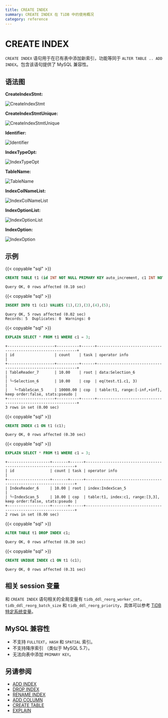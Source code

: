 ```yaml
---
title: CREATE INDEX
summary: CREATE INDEX 在 TiDB 中的使用概况
category: reference
---
```


# CREATE INDEX

`CREATE INDEX` 语句用于在已有表中添加新索引，功能等同于 `ALTER TABLE .. ADD INDEX`。包含该语句提供了 MySQL 兼容性。

## 语法图

**CreateIndexStmt:**

![CreateIndexStmt](/media/sqlgram/CreateIndexStmt.png)

**CreateIndexStmtUnique:**

![CreateIndexStmtUnique](/media/sqlgram/CreateIndexStmtUnique.png)

**Identifier:**

![Identifier](/media/sqlgram/Identifier.png)

**IndexTypeOpt:**

![IndexTypeOpt](/media/sqlgram/IndexTypeOpt.png)

**TableName:**

![TableName](/media/sqlgram/TableName.png)

**IndexColNameList:**

![IndexColNameList](/media/sqlgram/IndexColNameList.png)

**IndexOptionList:**

![IndexOptionList](/media/sqlgram/IndexOptionList.png)

**IndexOption:**

![IndexOption](/media/sqlgram/IndexOption.png)

## 示例

{{< copyable "sql" >}}

```sql
CREATE TABLE t1 (id INT NOT NULL PRIMARY KEY auto_increment, c1 INT NOT NULL);
```

    Query OK, 0 rows affected (0.10 sec)
    

{{< copyable "sql" >}}

```sql
INSERT INTO t1 (c1) VALUES (1),(2),(3),(4),(5);
```

    Query OK, 5 rows affected (0.02 sec)
    Records: 5  Duplicates: 0  Warnings: 0
    

{{< copyable "sql" >}}

```sql
EXPLAIN SELECT * FROM t1 WHERE c1 = 3;
```

    +---------------------+----------+------+-------------------------------------------------------------+
    | id                  | count    | task | operator info                                               |
    +---------------------+----------+------+-------------------------------------------------------------+
    | TableReader_7       | 10.00    | root | data:Selection_6                                            |
    | └─Selection_6       | 10.00    | cop  | eq(test.t1.c1, 3)                                           |
    |   └─TableScan_5     | 10000.00 | cop  | table:t1, range:[-inf,+inf], keep order:false, stats:pseudo |
    +---------------------+----------+------+-------------------------------------------------------------+
    3 rows in set (0.00 sec)
    

{{< copyable "sql" >}}

```sql
CREATE INDEX c1 ON t1 (c1);
```

    Query OK, 0 rows affected (0.30 sec)
    

{{< copyable "sql" >}}

```sql
EXPLAIN SELECT * FROM t1 WHERE c1 = 3;
```

    +-------------------+-------+------+-----------------------------------------------------------------+
    | id                | count | task | operator info                                                   |
    +-------------------+-------+------+-----------------------------------------------------------------+
    | IndexReader_6     | 10.00 | root | index:IndexScan_5                                               |
    | └─IndexScan_5     | 10.00 | cop  | table:t1, index:c1, range:[3,3], keep order:false, stats:pseudo |
    +-------------------+-------+------+-----------------------------------------------------------------+
    2 rows in set (0.00 sec)
    

{{< copyable "sql" >}}

```sql
ALTER TABLE t1 DROP INDEX c1;
```

    Query OK, 0 rows affected (0.30 sec)
    

{{< copyable "sql" >}}

```sql
CREATE UNIQUE INDEX c1 ON t1 (c1);
```

    Query OK, 0 rows affected (0.31 sec)
    

## 相关 session 变量

和 `CREATE INDEX` 语句相关的全局变量有 `tidb_ddl_reorg_worker_cnt`，`tidb_ddl_reorg_batch_size` 和 `tidb_ddl_reorg_priority`，具体可以参考 [TiDB 特定系统变量](/dev/reference/configuration/tidb-server/tidb-specific-variables.md#tidb_ddl_reorg_worker_cnt)。

## MySQL 兼容性

* 不支持 `FULLTEXT`，`HASH` 和 `SPATIAL` 索引。
* 不支持降序索引 （类似于 MySQL 5.7）。
* 无法向表中添加 `PRIMARY KEY`。

## 另请参阅

* [ADD INDEX](/dev/reference/sql/statements/add-index.md)
* [DROP INDEX](/dev/reference/sql/statements/drop-index.md)
* [RENAME INDEX](/dev/reference/sql/statements/rename-index.md)
* [ADD COLUMN](/dev/reference/sql/statements/add-column.md)
* [CREATE TABLE](/dev/reference/sql/statements/create-table.md)
* [EXPLAIN](/dev/reference/sql/statements/explain.md)